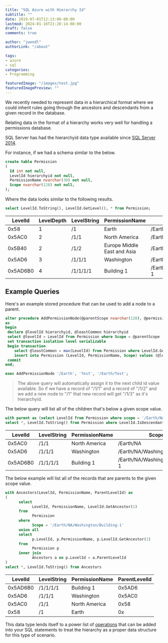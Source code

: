 ```yaml
---
title: "SQL Azure with Hierarchy Id"
subtitle: ""
date: 2019-07-01T12:13:00-08:00
lastmod: 2024-01-16T21:28:14-08:00
draft: false
comments: true

author: "jwendl"
authorLink: "/about"

tags:
- azure
- sql
categories:
- Programming

featuredImage: "/images/test.jpg"
featuredImagePreview: ""
---
```

We recently needed to represent data in a hierarchical format where we could inherit rules going through the ancestors and descendants from a given record in the database.

Relating data in the format of a hierarchy works very well for handling a permissions database.

SQL Server has had the hierarchyid data type available since [SQL Server 2014](https://docs.microsoft.com/en-us/sql/relational-databases/hierarchical-data-sql-server?view=sql-server-2017). 

For instance, if we had a schema similar to the below.

``` sql
create table Permission
(
  Id int not null,
  LevelId hierarchyid not null,
  PermissionName nvarchar(30) not null,
  Scope nvarchar(128) not null,
);
```

Where the data looks similar to the following results.

``` sql
select LevelId.ToString(), LevelId.GetLevel(), * from Permission;
```

| LevelId  | LevelDepth | LevelString | PermissionName              | Scope                           | 
|----------|------------|-------------|-----------------------------|---------------------------------| 
| 0x58     | 1          | /1          | Earth                       | /Earth                          | 
| 0x5AC0   | 2          | /1/1        | North America               | /Earth/NA                       | 
| 0x5B40   | 2          | /1/2        | Europe Middle East and Asia | /Earth/EMEA                     | 
| 0x5AD6   | 3          | /1/1/1      | Washington                  | /Earth/NA/Washington            | 
| 0x5AD6B0 | 4          | /1/1/1/1    | Building 1                  | /Earth/NA/Washington/Building-1 | 

## Example Queries

Here's an example stored procedure that can be used to add a node to a parent.

``` sql
alter procedure AddPermissionNode(@parentScope nvarchar(128), @permissionName nvarchar(30), @scope nvarchar(128))
as
begin
 declare @levelId hierarchyid, @leastCommon hierarchyid
 select @levelId = LevelId from Permission where Scope = @parentScope
 set transaction isolation level serializable
 begin transaction
	select @leastCommon = max(LevelId) from Permission where LevelId.GetAncestor(1) = @levelId;
	insert into Permission (LevelId, PermissionName, Scope) values (@levelId.GetDescendant(@leastCommon, NULL), @workspaceName, @scope);
 commit
end;
```

``` sql
exec AddPermissionNode '/Earth', 'Test', '/Earth/Test';
```

> The above query will automatically assign it to the next child id value available. So if we have a record of "/1/1" and a record of "/1/2" and we add a new node to "/1" that new record will get "/1/3" as it's hierarchyid.

The below query will list all of the children that's below a given scope value. 

``` sql
with parent as (select LevelId from Permission where scope = '/Earth/NA')
select *, LevelId.ToString() from Permission where LevelId.IsDescendantOf((select * from parent)) = 1;
```

| LevelId  | LevelString | PermissionName | Scope                           | 
|----------|-------------|----------------|---------------------------------| 
| 0x5AC0   | /1/1        | North America  | /Earth/NA                       | 
| 0x5AD6   | /1/1/1      | Washington     | /Earth/NA/Washington            | 
| 0x5AD6B0 | /1/1/1/1    | Building 1     | /Earth/NA/Washington/Building-1 | 

The below example will list all of the records that are parents to the given scope value.

``` sql
with Ancestors(LevelId, PermissionName, ParentLevelId) as
(
      select
            LevelId, PermissionName, LevelId.GetAncestor(1)
      from
            Permission
      where
            Scope = '/Earth/NA/Washington/Building-1'
      union all
      select
            p.LevelId, p.PermissionName, p.LevelId.GetAncestor(1)
      from
            Permission p
      inner join
            Ancestors a on p.LevelId = a.ParentLevelId
)
select *, LevelId.ToString() from Ancestors
```

| LevelId  | LevelString | PermissionName | ParentLevelId | 
|----------|-------------|----------------|---------------| 
| 0x5AD6B0 | /1/1/1/1    | Building 1     | 0x5AD6        | 
| 0x5AD6   | /1/1/1      | Washington     | 0x5AC0        | 
| 0x5AC0   | /1/1        | North America  | 0x58          | 
| 0x58     | /1          | Earth          | 0x            | 

This data type lends itself to a power list of [operations](https://docs.microsoft.com/en-us/sql/t-sql/data-types/hierarchyid-data-type-method-reference?view=sql-server-2017) that can be added into your SQL statements to treat the hierarchy as a proper data structure for this type of scenario.

